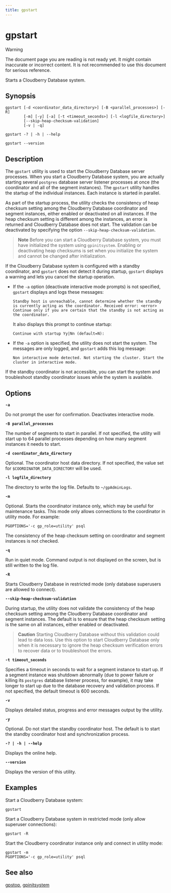 ```yaml
---
title: gpstart
---
```


# gpstart

> [!WARNING]
> The document page you are reading is not ready yet. It might contain inaccurate or incorrect content. It is not recommended to use this document for serious reference.

Starts a Cloudberry Database system.

## Synopsis

```shell
gpstart [-d <coordinator_data_directory>] [-B <parallel_processes>] [-R]
        [-m] [-y] [-a] [-t <timeout_seconds>] [-l <logfile_directory>] 
        [--skip-heap-checksum-validation]
        [-v | -q]

gpstart -? | -h | --help 

gpstart --version
```

## Description

The `gpstart` utility is used to start the Cloudberry Database server processes. When you start a Cloudberry Database system, you are actually starting several `postgres` database server listener processes at once (the coordinator and all of the segment instances). The `gpstart` utility handles the startup of the individual instances. Each instance is started in parallel.

As part of the startup process, the utility checks the consistency of heap checksum setting among the Cloudberry Database coordinator and segment instances, either enabled or deactivated on all instances. If the heap checksum setting is different among the instances, an error is returned and Cloudberry Database does not start. The validation can be deactivated by specifying the option `--skip-heap-checksum-validation`.

<!-- For more information about heap checksums, see [Enabling High Availability and Data Consistency Features](../../admin_guide/highavail/topics/g-enabling-high-availability-features.html). -->

> **Note** Before you can start a Cloudberry Database system, you must have initialized the system using `gpinitsystem`. Enabling or deactivating heap checksums is set when you initialize the system and cannot be changed after initialization.

If the Cloudberry Database system is configured with a standby coordinator, and `gpstart` does not detect it during startup, `gpstart` displays a warning and lets you cancel the startup operation.

- If the `-a` option (deactivate interactive mode prompts) is not specified, `gpstart` displays and logs these messages:

    ```
    Standby host is unreachable, cannot determine whether the standby is currently acting as the coordinator. Received error: <error>
    Continue only if you are certain that the standby is not acting as the coordinator.
    ```

    It also displays this prompt to continue startup:

    ```
    Continue with startup Yy|Nn (default=N):
    ```

- If the `-a` option is specified, the utility does not start the system. The messages are only logged, and `gpstart` adds this log message:

    ```
    Non interactive mode detected. Not starting the cluster. Start the cluster in interactive mode.
    ```


If the standby coordinator is not accessible, you can start the system and troubleshoot standby coordinator issues while the system is available.

## Options

**`-a`**

Do not prompt the user for confirmation. Deactivates interactive mode.

**`-B parallel_processes`**

The number of segments to start in parallel. If not specified, the utility will start up to 64 parallel processes depending on how many segment instances it needs to start.

**`-d coordinator_data_directory`**

Optional. The coordinator host data directory. If not specified, the value set for `$COORDINATOR_DATA_DIRECTORY` will be used.

**`-l logfile_directory`**

The directory to write the log file. Defaults to `~/gpAdminLogs`.

**`-m`**

Optional. Starts the coordinator instance only, which may be useful for maintenance tasks. This mode only allows connections to the coordinator in utility mode. For example:

`PGOPTIONS='-c gp_role=utility' psql`

The consistency of the heap checksum setting on coordinator and segment instances is not checked.

**`-q`**

Run in quiet mode. Command output is not displayed on the screen, but is still written to the log file.

**`-R`**

Starts Cloudberry Database in restricted mode (only database superusers are allowed to connect).

**`--skip-heap-checksum-validation`**

During startup, the utility does not validate the consistency of the heap checksum setting among the Cloudberry Database coordinator and segment instances. The default is to ensure that the heap checksum setting is the same on all instances, either enabled or deactivated.

> **Caution** Starting Cloudberry Database without this validation could lead to data loss. Use this option to start Cloudberry Database only when it is necessary to ignore the heap checksum verification errors to recover data or to troubleshoot the errors.

**`-t timeout_seconds`**

Specifies a timeout in seconds to wait for a segment instance to start up. If a segment instance was shutdown abnormally (due to power failure or killing its `postgres` database listener process, for example), it may take longer to start up due to the database recovery and validation process. If not specified, the default timeout is 600 seconds.

**`-v`**

Displays detailed status, progress and error messages output by the utility.

**`-y`**

Optional. Do not start the standby coordinator host. The default is to start the standby coordinator host and synchronization process.

**`-? | -h | --help`**

Displays the online help.

**`--version`**

Displays the version of this utility.

## Examples

Start a Cloudberry Database system:

```shell
gpstart
```

Start a Cloudberry Database system in restricted mode (only allow superuser connections):

```shell
gpstart -R
```

Start the Cloudberry coordinator instance only and connect in utility mode:

```shell
gpstart -m 
PGOPTIONS='-c gp_role=utility' psql
```

## See also

[gpstop](/docs/db-utilities/db-util-gpstop.md), [gpinitsystem](/docs/db-utilities/db-util-gpinitsystem.md)
